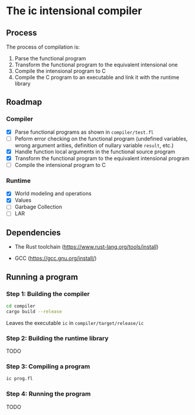 # The ic intensional compiler

## Process

The process of compilation is:

1. Parse the functional program
2. Transform the functional program to the equivalent intensional one
3. Compile the intensional program to C
4. Compile the C program to an executable and link it with the runtime library

## Roadmap

### Compiler

- [X] Parse functional programs as shown in `compiler/test.fl`
- [ ] Peform error checking on the functional program (undefined variables, wrong argument arities, definition of nullary variable `result`, etc.)
- [X] Handle function local arguments in the functional source program
- [X] Transform the functional program to the equivalent intensional program
- [ ] Compile the intensional program to C

### Runtime

- [X] World modeling and operations
- [X] Values
- [ ] Garbage Collection
- [ ] LAR

## Dependencies

- The Rust toolchain (https://www.rust-lang.org/tools/install)

- GCC (https://gcc.gnu.org/install/)

## Running a program

### Step 1: Building the compiler

```bash
cd compiler
cargo build --release
```

Leaves the executable `ic` in `compiler/target/release/ic`

### Step 2: Building the runtime library

TODO

### Step 3: Compiling a program

```bash
ic prog.fl
```

### Step 4: Running the program

TODO
